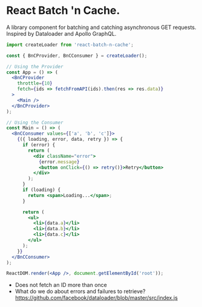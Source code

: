 # React Batch 'n Cache.

A library component for batching and catching asynchronous GET requests. Inspired by Dataloader and Apollo GraphQL.

```jsx
import createLoader from 'react-batch-n-cache';

const { BnCProvider, BnCConsumer } = createLoader();

// Using the Provider
const App = () => (
  <BnCProvider
    throttle={10}
    fetch={ids => fetchFromAPI(ids).then(res => res.data)}
  >
    <Main />
  </BnCProvider>
);

// Using the Consumer
const Main = () => (
  <BnCConsumer values={['a', 'b', 'c']}>
    {({ loading, error, data, retry }) => {
      if (error) {
        return (
          <div className="error">
            {error.message}
            <button onClick={() => retry()}>Retry</button>
          </div>
        );
      }
      if (loading) {
        return <span>Loading...</span>;
      }

      return (
        <ul>
          <li>{data.a}</li>
          <li>{data.b}</li>
          <li>{data.c}</li>
        </ul>
      );
    }}
  </BnCConsumer>
);

ReactDOM.render(<App />, document.getElementById('root'));
```

- Does not fetch an ID more than once
- What do we do about errors and failures to retrieve?
  https://github.com/facebook/dataloader/blob/master/src/index.js
